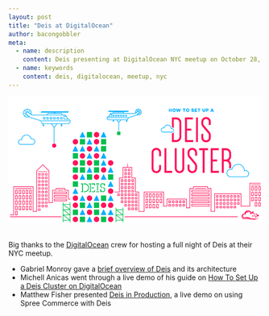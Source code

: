 ```yaml
---
layout: post
title: "Deis at DigitalOcean"
author: bacongobbler
meta:
  - name: description
    content: Deis presenting at DigitalOcean NYC meetup on October 28, 2014.
  - name: keywords
    content: deis, digitalocean, meetup, nyc
---
```


<img src="/assets/img/deis-at-digitalocean.png" />
<br/><br/>

Big thanks to the [DigitalOcean](https://www.digitalocean.com/) crew for hosting a full night of Deis at their NYC meetup.

 * Gabriel Monroy gave a [brief overview of Deis](http://gabrtv.github.io/deis-digitalocean-2014/#/) and its architecture
 * Michell Anicas went through a live demo of his guide on [How To Set Up a Deis Cluster on DigitalOcean](https://www.digitalocean.com/community/tutorials/how-to-set-up-a-deis-cluster-on-digitalocean)
 * Matthew Fisher presented [Deis in Production](http://blog.bacongobbler.com/2014/10/28/digitalocean-deis/), a live demo on using Spree Commerce with Deis
